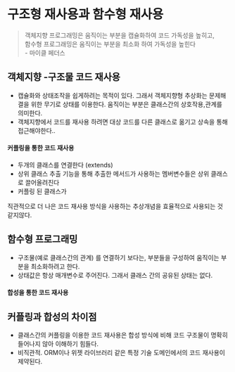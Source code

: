 # 구조형 재사용과 함수형 재사용
> 객체지향 프로그래밍은 움직이는 부분을 캡슐화하여 코드 가독성을 높히고, <br />함수형 프로그래밍은 움직이는 부분을 최소화 하여 가독성을 높힌다 <br/> - 마이클 페더스


## 객체지향 -구조물 코드 재사용
- 캡슐화와 상태조작을 쉽게하려는 목적이 있다. 그래서 객체지향형 추상화는 문제해결을 위한 무기로 상태를 이용한다. 움직이는 부분은 클래스간의 상호작용,관계를 의미한다. 
- 객체지향에서 코드를 재사용 하려면 대상 코드를 다른 클래스로 옮기고 상속을 통해 접근해야한다..

#### 커플링을 통한 코드 재사용
- 두개의 클래스를 연결한다 (extends)
- 상위 클래스 추출 기능을 통해 추출한 메서드가 사용하는 멤버변수들은 상위 클래스로 끌어올려진다
- 커플링 된 클래스가 

직관적으로 더 나은 코드 재사용 방식을 사용하는 추상개념을 효율적으로 사용되는 것 같지않다.

## 함수형 프로그래밍
- 구조물(예로 클래스간의 관계) 를 연결하기 보다는, 부분들을 구성하여 움직이는 부분을 최소화하려고 한다.
- 상태값은 항상 매개변수로 주어진다. 그래서 클래스 간의 공유된 상태는 없다.
#### 합성을 통한 코드 재사용

## 커플링과 합성의 차이점
- 클래스간의 커플링을 이용한 코드 재사용은 합성 방식에 비해 코드 구조물이 명확히 들어나지 않아 이해하기 힘들다. 
- 비직관적. ORM이나 위젯 라이브러리 같은 특정 기술 도메인에서의 코드 재사용이 제약된다.
